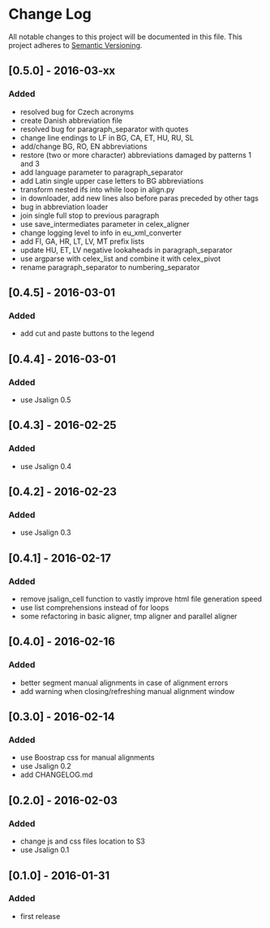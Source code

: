 # Change Log
All notable changes to this project will be documented in this file.
This project adheres to [Semantic Versioning](http://semver.org/).

## [0.5.0] - 2016-03-xx
### Added
- resolved bug for Czech acronyms
- create Danish abbreviation file
- resolved bug for paragraph_separator with quotes
- change line endings to LF in BG, CA, ET, HU, RU, SL
- add/change BG, RO, EN abbreviations
- restore (two or more character) abbreviations damaged by patterns 1 and 3
- add language parameter to paragraph_separator
- add Latin single upper case letters to BG abbreviations
- transform nested ifs into while loop in align.py
- in downloader, add new lines also before paras preceded by other tags
- bug in abbreviation loader
- join single full stop to previous paragraph
- use save_intermediates parameter in celex_aligner
- change logging level to info in eu_xml_converter
- add FI, GA, HR, LT, LV, MT prefix lists
- update HU, ET, LV negative lookaheads in paragraph_separator
- use argparse with celex_list and combine it with celex_pivot
- rename paragraph_separator to numbering_separator

## [0.4.5] - 2016-03-01
### Added
- add cut and paste buttons to the legend

## [0.4.4] - 2016-03-01
### Added
- use Jsalign 0.5

## [0.4.3] - 2016-02-25
### Added
- use Jsalign 0.4

## [0.4.2] - 2016-02-23
### Added
- use Jsalign 0.3

## [0.4.1] - 2016-02-17
### Added
- remove jsalign_cell function to vastly improve html file generation speed
- use list comprehensions instead of for loops
- some refactoring in basic aligner, tmp aligner and parallel aligner

## [0.4.0] - 2016-02-16
### Added
- better segment manual alignments in case of alignment errors 
- add warning when closing/refreshing manual alignment window

## [0.3.0] - 2016-02-14
### Added
- use Boostrap css for manual alignments 
- use Jsalign 0.2
- add CHANGELOG.md

## [0.2.0] - 2016-02-03
### Added
- change js and css files location to S3
- use Jsalign 0.1


## [0.1.0] - 2016-01-31
### Added
- first release